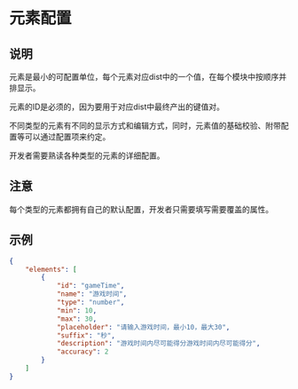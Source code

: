 # 元素配置

## 说明

元素是最小的可配置单位，每个元素对应dist中的一个值，在每个模块中按顺序并排显示。

元素的ID是必须的，因为要用于对应dist中最终产出的键值对。

不同类型的元素有不同的显示方式和编辑方式，同时，元素值的基础校验、附带配置等可以通过配置项来约定。

开发者需要熟读各种类型的元素的详细配置。

## 注意

每个类型的元素都拥有自己的默认配置，开发者只需要填写需要覆盖的属性。

## 示例

```json
{
    "elements": [
        {
            "id": "gameTime",
            "name": "游戏时间",
            "type": "number",
            "min": 10,
            "max": 30,
            "placeholder": "请输入游戏时间，最小10，最大30",
            "suffix": "秒",
            "description": "游戏时间内尽可能得分游戏时间内尽可能得分",
            "accuracy": 2
        }
    ]
}
```
